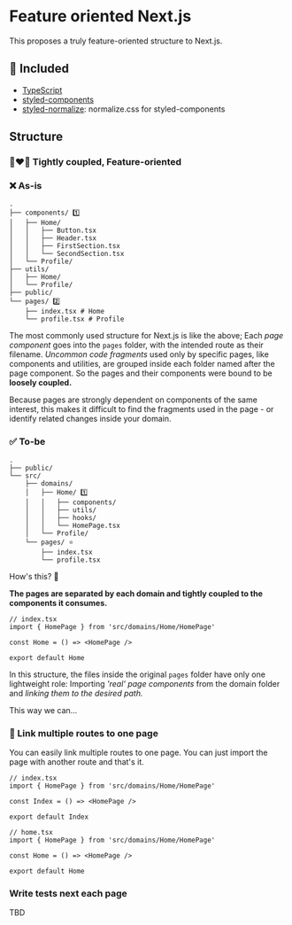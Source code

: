 # Feature oriented Next.js
This proposes a truly feature-oriented structure to Next.js.

## 🔋 Included
- [TypeScript](https://github.com/microsoft/TypeScript)
- [styled-components](https://github.com/styled-components/styled-components)
- [styled-normalize](https://github.com/sergeysova/styled-normalize): normalize.css for styled-components

## Structure

### 👩‍❤️‍👨 Tightly coupled, Feature-oriented

### ❌ As-is
```text
.
├── components/ 1️⃣
│   ├── Home/
│   │   ├── Button.tsx
│   │   ├── Header.tsx
│   │   ├── FirstSection.tsx
│   │   └── SecondSection.tsx
│   └── Profile/
├── utils/
│   ├── Home/
│   └── Profile/
├── public/
└── pages/ 2️⃣
    ├── index.tsx # Home
    └── profile.tsx # Profile
```

The most commonly used structure for Next.js is like the above; Each *page component* goes into the `pages` folder, with the intended route as their filename. *Uncommon code fragments* used only by specific pages, like components and utilities, are grouped inside each folder named after the page component. So the pages and their components were bound to be **loosely coupled.**

Because pages are strongly dependent on components of the same interest, this makes it difficult to find the fragments used in the page - or identify related changes inside your domain.

### ✅ To-be
```
.
├── public/
└── src/
    ├── domains/
    │   ├── Home/ 1️⃣
    │   │   ├── components/
    │   │   ├── utils/
    │   │   ├── hooks/
    │   │   └── HomePage.tsx
    │   └── Profile/
    └── pages/ ⭐️
        ├── index.tsx
        └── profile.tsx
```

How's this? 🙋

**The pages are separated by each domain and tightly coupled to the components it consumes.**

```tsx
// index.tsx
import { HomePage } from 'src/domains/Home/HomePage'

const Home = () => <HomePage />

export default Home
```

In this structure, the files inside the original `pages` folder have only one lightweight role: Importing *'real' page components* from the domain folder and *linking them to the desired path.*

This way we can...

### 🔗 Link multiple routes to one page
You can easily link multiple routes to one page. You can just import the page with another route and that's it.

```tsx
// index.tsx
import { HomePage } from 'src/domains/Home/HomePage'

const Index = () => <HomePage />

export default Index
```

```tsx
// home.tsx
import { HomePage } from 'src/domains/Home/HomePage'

const Home = () => <HomePage />

export default Home
```

### Write tests next each page
TBD
